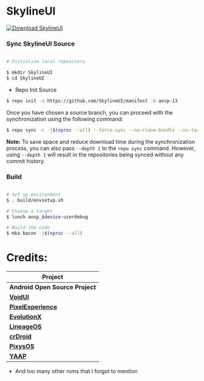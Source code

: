 # SkylineUI #

[![Download SkylineUI](https://img.shields.io/sourceforge/dt/skylineui.svg)](https://sourceforge.net/projects/skylineui/files/latest/download)

### Sync SkylineUI Source ###

```bash

# Initialize local repository

$ mkdir SkylineUI
$ cd SkylineUI
```

- Repo Init Source
```bash
$ repo init -u https://github.com/SkylineUI/manifest -b aosp-13
```

Once you have chosen a source branch, you can proceed with the synchronization using the following command:
```bash
$ repo sync -c -j$(nproc --all) --force-sync --no-clone-bundle --no-tags
```
**Note:** To save space and reduce download time during the synchronization process, you can also pass `--depth 1` to the `repo sync` command. However, using `--depth 1` will result in the repositories being synced without any commit history.

### Build ###

```bash

# Set up environment
$ . build/envsetup.sh

# Choose a target
$ lunch aosp_$device-userdebug

# Build the code
$ mka bacon -j$(nproc --all)
```

# Credits:

| Project                           |
|-------------------------------|
| **Android Open Source Project**   |
| [**VoidUI**](https://github.com/VoidUI-Tiramisu) |
| [**PixelExperience**](https://github.com/PixelExperience) |
| [**EvolutionX**](https://github.com/Evolution-X) |
| [**LineageOS**](https://github.com/LineageOS) |
| [**crDroid**](https://github.com/crdroidandroid) |
| [**PixysOS**](https://github.com/PixysOS) |
| [**YAAP**](https://github.com/yaap) |

 * And too many other roms that I forgot to mention

